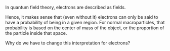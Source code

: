 In quantum field theory, electrons are described as fields.

Hence, it makes sense that (even without it) electrons can only be said to have a probability of being in a given region. For normal macroparticles, that probability is based on the center of mass of the object, or the proportion of the particle inside that space.

Why do we have to change this interpretation for electrons? 